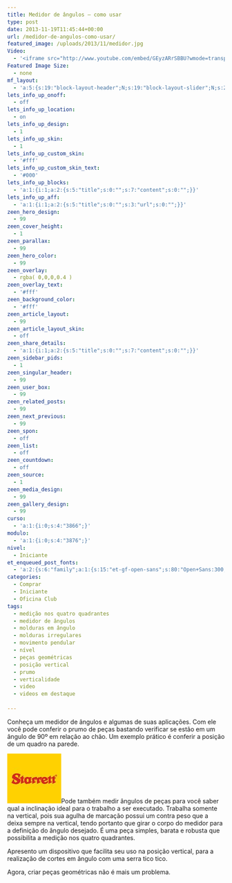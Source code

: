 ```yaml
---
title: Medidor de ângulos – como usar
type: post
date: 2013-11-19T11:45:44+00:00
url: /medidor-de-angulos-como-usar/
featured_image: /uploads/2013/11/medidor.jpg
Video:
  - '<iframe src="http://www.youtube.com/embed/GEyzARrSBBU?wmode=transparent" frameborder="0" width="620" height="380"></iframe>'
Featured Image Size:
  - none
mf_layout:
  - 'a:5:{s:19:"block-layout-header";N;s:19:"block-layout-slider";N;s:22:"block-layout-structure";s:10:"full-width";s:25:"block-layout-left_sidebar";s:12:"blog-sidebar";s:26:"block-layout-right_sidebar";s:12:"blog-sidebar";}'
lets_info_up_onoff:
  - off
lets_info_up_location:
  - on
lets_info_up_design:
  - 1
lets_info_up_skin:
  - 1
lets_info_up_custom_skin:
  - '#fff'
lets_info_up_custom_skin_text:
  - '#000'
lets_info_up_blocks:
  - 'a:1:{i:1;a:2:{s:5:"title";s:0:"";s:7:"content";s:0:"";}}'
lets_info_up_aff:
  - 'a:1:{i:1;a:2:{s:5:"title";s:0:"";s:3:"url";s:0:"";}}'
zeen_hero_design:
  - 99
zeen_cover_height:
  - 1
zeen_parallax:
  - 99
zeen_hero_color:
  - 99
zeen_overlay:
  - rgba( 0,0,0,0.4 )
zeen_overlay_text:
  - '#fff'
zeen_background_color:
  - '#fff'
zeen_article_layout:
  - 99
zeen_article_layout_skin:
  - off
zeen_share_details:
  - 'a:1:{i:1;a:2:{s:5:"title";s:0:"";s:7:"content";s:0:"";}}'
zeen_sidebar_pids:
  - 1
zeen_singular_header:
  - 99
zeen_user_box:
  - 99
zeen_related_posts:
  - 99
zeen_next_previous:
  - 99
zeen_spon:
  - off
zeen_list:
  - off
zeen_countdown:
  - off
zeen_source:
  - 1
zeen_media_design:
  - 99
zeen_gallery_design:
  - 99
curso:
  - 'a:1:{i:0;s:4:"3866";}'
modulo:
  - 'a:1:{i:0;s:4:"3876";}'
nivel:
  - Iniciante
et_enqueued_post_fonts:
  - 'a:2:{s:6:"family";a:1:{s:15:"et-gf-open-sans";s:80:"Open+Sans:300,300italic,regular,italic,600,600italic,700,700italic,800,800italic";}s:6:"subset";a:2:{i:0;s:5:"latin";i:1;s:9:"latin-ext";}}'
categories:
  - Comprar
  - Iniciante
  - Oficina Club
tags:
  - medição nos quatro quadrantes
  - medidor de ângulos
  - molduras em ângulo
  - molduras irregulares
  - movimento pendular
  - nível
  - peças geométricas
  - posição vertical
  - prumo
  - verticalidade
  - video
  - videos em destaque

---
```

Conheça um medidor de ângulos e algumas de suas aplicações. Com ele você pode conferir o prumo de peças bastando verificar se estão em um ângulo de 90º em relação ao chão. Um exemplo prático é conferir a posição de um quadro na parede.

[<img loading="lazy" class="alignright size-full wp-image-1562" src="/uploads/2013/11/logo01.jpg" alt="logo01" width="125" height="115" />][1]Pode também medir ângulos de peças para você saber qual a inclinação ideal para o trabalho a ser executado. Trabalha somente na vertical, pois sua agulha de marcação possui um contra peso que a deixa sempre na vertical, tendo portanto que girar o corpo do medidor para a definição do ângulo desejado. É uma peça simples, barata e robusta que possibilita a medição nos quatro quadrantes.

Apresento um dispositivo que facilita seu uso na posição vertical, para a realização de cortes em ângulo com uma serra tico tico.

Agora, criar peças geométricas não é mais um problema.

 [1]: http://www.starrett.com.br/